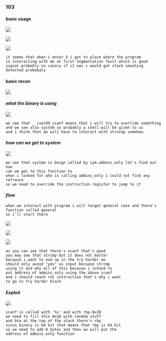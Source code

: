 ### 103

#### basic usage
![](./pics/usage1.png)

![](./pics/usage2.png)

![](./pics/usage3.png)


````
it seems that when i enter 3 i got to place where the program
is interacting with me at first Segmentation fault which is good
signal probably no canary if it was i would got stack smashing
detected probabaly
````

#### basic recon

![](./pics/basic_recon.png)

#### *what the binary is using*

![](./pics/imports.png)

````
we see that __isoc99_scanf means that i will try to override something
and we see also system so probably a shell will be given to us
and i think that we will have to interact with strncmp somehow
````

#### *how can we get to system*
![](./pics/system_trace1.png)

````
we see that system is beign called by sym.admins_only let's find out how
can we get to this function to
when i looked for who is calling admins_only i could not find any refrence
so we need to override the instruction register to jump to it
````

#### *flow*

````
when we interact with program i will target general case and there's function called general
so i'll start there
````

![](./pics/general_1.png)

![](./pics/general_2.png)

![](./pics/general_3.png)

````
as you can see that there's scanf that's good
you may see that strcmp but it does not matter
because i want to end up in the try harder we 
should only avoid "yes" as input becuase strcmp
using it and why all of this because i intend to
put address of admins_only using the above scanf
and i should reach ret instruction that's why i want
to go to try harder block
````

#### *Exploit*

![](./pics/admins_addr.png)

````
scanf is called with '%s' and with rbp-0x20
we need to fill this 0x20 with random stuff
and btw at the top of the stack there's rbp
since binary is 64 bit that means that rbp is 64 bit
so we need to add 8 bytes and then we will put the 
address of admins_only function
````
